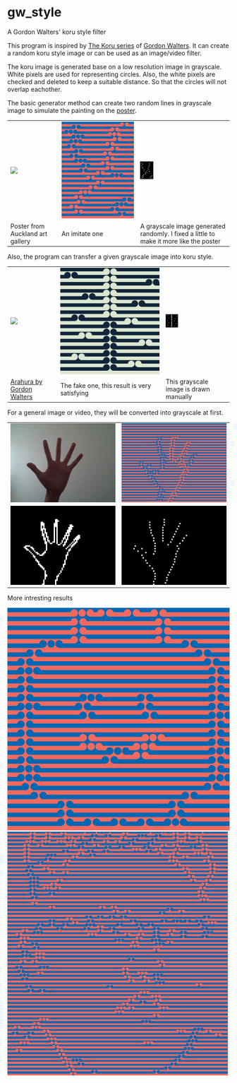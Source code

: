 # gw_style
A Gordon Walters' koru style filter

This program is inspired by [The Koru series](http://www.art-newzealand.com/Issues1to40/walters.htm) of [Gordon Walters](https://en.wikipedia.org/wiki/Gordon_Walters). It can create a random koru style image or can be used as an image/video filter.

The koru image is generated base on a low resolution image in grayscale. White pixels are used for representing circles. Also, the white pixels are checked and deleted to keep a suitable distance. So that the circles will not overlap eachother.

The basic generator method can create two random lines in grayscale image to simulate the painting on the [poster](https://www.aucklandartgallery.com/whats-on/exhibition/gordon-walters-new-vision).

<table>
<tr>
<td><img src="https://assets.aucklandartgallery.com/assets/media/2018-gordon-walters-new-vision-mobile-5.jpg" width="500px"></td>
<td><img src="https://github.com/ZZ76/gw_style/blob/master/samples/gwp.png" width="500px"></td>
<td><img src="https://github.com/ZZ76/gw_style/blob/master/bnr2.png"></td>
</tr>
<tr>
<td>Poster from Auckland art gallery</td>
<td>An imitate one</td>
<td>A grayscale image generated randomly. I fixed a little to make it more like the poster</td>
</tr>
</table>

Also, the program can transfer a given grayscale image into koru style.

<table>
<tr>
<td><img src="http://www.artnet.com/WebServices/images/ll00008lldRtMJFgJ7bR3CfDrCWvaHBOc7M6E/gordon-walters-arahura.jpg" width="500px"></td>
<td><img src="https://github.com/ZZ76/gw_style/blob/master/samples/gwa.png" width="500px"></td>
<td><img src="https://github.com/ZZ76/gw_style/blob/master/bnr1.png"></td>
</tr>
<tr>
<td><a href="http://www.artnet.com/artists/gordon-walters/arahura-hFBZT0kFDPAU28-76ocXJg2">Arahura by Gordon Walters</a></td>
<td>The fake one, this result is very satisfying</td>
<td>This grayscale image is drawn manually</td>
</tr>
</table>

For a general image or video, they will be converted into grayscale at first.

<table>
<tr>
<td><img src="https://github.com/ZZ76/gw_style/blob/master/samples/ori.png" width="500px"></td>
<td><img src="https://github.com/ZZ76/gw_style/blob/master/samples/main.png" width="500px"></td>
</tr>
<tr>
<td><img src="https://github.com/ZZ76/gw_style/blob/master/samples/lrg.png" width="500px"></td>
<td><img src="https://github.com/ZZ76/gw_style/blob/master/samples/lrg2.png" width="500px"></td>
</tr>
</table>

More intresting results

![](/samples/legoface.png)
![](/samples/king.png)
